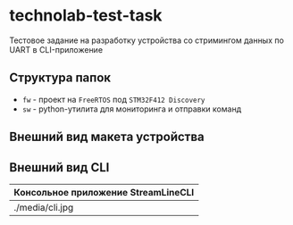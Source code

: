# technolab-test-task

Тестовое задание на разработку устройства со стримингом данных по UART в CLI-приложение

## Структура папок

* `fw` - проект на `FreeRTOS` под `STM32F412 Discovery`
* `sw` - python-утилита для мониторинга и отправки команд

## Внешний вид макета устройства

## Внешний вид CLI
|Консольное приложение StreamLineCLI|
|---|
|./media/cli.jpg|